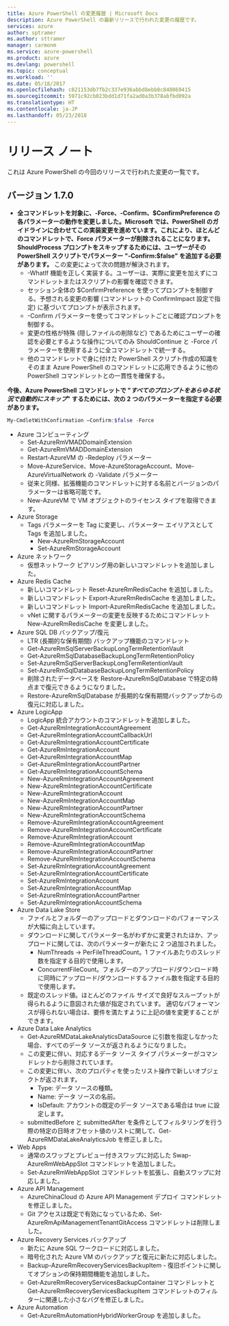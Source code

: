 ```yaml
---
title: Azure PowerShell の変更履歴 | Microsoft Docs
description: Azure PowerShell の最新リリースで行われた変更の履歴です。
services: azure
author: sptramer
ms.author: sttramer
manager: carmonm
ms.service: azure-powershell
ms.product: azure
ms.devlang: powershell
ms.topic: conceptual
ms.workload: ''
ms.date: 05/18/2017
ms.openlocfilehash: c821153db7fb2c337e936abbd8ebb8c848069415
ms.sourcegitcommit: 5971c92cb023bdd1d71fa2ad0a3b378abfbd092a
ms.translationtype: HT
ms.contentlocale: ja-JP
ms.lasthandoff: 05/23/2018
---
```

# <a name="release-notes"></a>リリース ノート

これは Azure PowerShell の今回のリリースで行われた変更の一覧です。

## <a name="version-170"></a>バージョン 1.7.0

* **全コマンドレットを対象に、-Force、-Confirm、$ConfirmPreference の各パラメーターの動作を変更しました。Microsoft では、PowerShell のガイドラインに合わせてこの実装変更を進めています。これにより、ほとんどのコマンドレットで、Force パラメーターが削除されることになります。ShouldProcess プロンプトをスキップするためには、ユーザーがその PowerShell スクリプトでパラメーター "-Confirm:$false" を追加する必要があります。** この変更によって次の問題が解決されます。
  - -WhatIf 機能を正しく実装する。ユーザーは、実際に変更を加えずにコマンドレットまたはスクリプトの影響を確認できます。
  - セッション全体の $ConfirmPreference を使ってプロンプトを制御する。予想される変更の影響 (コマンドレットの ConfirmImpact 設定で指定) に基づいてプロンプトが表示されます。
  - -Confirm パラメーターを使ってコマンドレットごとに確認プロンプトを制御する。
  - 変更の性格が特殊 (隠しファイルの削除など) であるためにユーザーの確認を必要とするような操作についてのみ ShouldContinue と -Force パラメーターを使用するように全コマンドレットで統一する。
  - 他のコマンドレットで身に付けた PowerShell スクリプト作成の知識をそのまま Azure PowerShell のコマンドレットに応用できるように他の PowerShell コマンドレットとの一貫性を確保する。

**今後、Azure PowerShell コマンドレットで "*すべてのプロンプトをあらゆる状況で自動的にスキップ*" するためには、次の 2 つのパラメーターを指定する必要があります。**
```powershell
My-CmdletWithConfirmation –Confirm:$false -Force
```
* Azure コンピューティング
  - Set-AzureRmVMADDomainExtension
  - Get-AzureRmVMADDomainExtension
  - Restart-AzureVM の -Redeploy パラメーター
  - Move-AzureService、Move-AzureStorageAccount、Move-AzureVirtualNetwork の -Validate パラメーター
  - 従来と同様、拡張機能のコマンドレットに対する名前とバージョンのパラメーターは省略可能です。
  - New-AzureVM で VM オブジェクトのライセンス タイプを取得できます。
* Azure Storage
  - Tags パラメーターを Tag に変更し、パラメーター エイリアスとして Tags を追加しました。
    + New-AzureRmStorageAccount
    + Set-AzureRmStorageAccount
* Azure ネットワーク
  - 仮想ネットワーク ピアリング用の新しいコマンドレットを追加しました。
* Azure Redis Cache
  - 新しいコマンドレット Reset-AzureRmRedisCache を追加しました。
  - 新しいコマンドレット Export-AzureRmRedisCache を追加しました。
  - 新しいコマンドレット Import-AzureRmRedisCache を追加しました。
  - vNet に関するパラメーターの変更を反映するためにコマンドレット New-AzureRmRedisCache を変更しました。
* Azure SQL DB バックアップ/復元
  - LTR (長期的な保有期間) バックアップ機能のコマンドレット
  - Get-AzureRmSqlServerBackupLongTermRetentionVault
  - Get-AzureRmSqlDatabaseBackupLongTermRetentionPolicy
  - Set-AzureRmSqlServerBackupLongTermRetentionVault
  - Set-AzureRmSqlDatabaseBackupLongTermRetentionPolicy
  - 削除されたデータベースを Restore-AzureRmSqlDatabase で特定の時点まで復元できるようになりました。
  - Restore-AzureRmSqlDatabase が長期的な保有期間バックアップからの復元に対応しました。
* Azure LogicApp
  - LogicApp 統合アカウントのコマンドレットを追加しました。
  - Get-AzureRmIntegrationAccountAgreement
  - Get-AzureRmIntegrationAccountCallbackUrl
  - Get-AzureRmIntegrationAccountCertificate
  - Get-AzureRmIntegrationAccount
  - Get-AzureRmIntegrationAccountMap
  - Get-AzureRmIntegrationAccountPartner
  - Get-AzureRmIntegrationAccountSchema
  - New-AzureRmIntegrationAccountAgreement
  - New-AzureRmIntegrationAccountCertificate
  - New-AzureRmIntegrationAccount
  - New-AzureRmIntegrationAccountMap
  - New-AzureRmIntegrationAccountPartner
  - New-AzureRmIntegrationAccountSchema
  - Remove-AzureRmIntegrationAccountAgreement
  - Remove-AzureRmIntegrationAccountCertificate
  - Remove-AzureRmIntegrationAccount
  - Remove-AzureRmIntegrationAccountMap
  - Remove-AzureRmIntegrationAccountPartner
  - Remove-AzureRmIntegrationAccountSchema
  - Set-AzureRmIntegrationAccountAgreement
  - Set-AzureRmIntegrationAccountCertificate
  - Set-AzureRmIntegrationAccount
  - Set-AzureRmIntegrationAccountMap
  - Set-AzureRmIntegrationAccountPartner
  - Set-AzureRmIntegrationAccountSchema
* Azure Data Lake Store
  - ファイルとフォルダーのアップロードとダウンロードのパフォーマンスが大幅に向上しています。
  - ダウンロードに関してパラメーター名がわずかに変更されたほか、アップロードに関しては、次のパラメーターが新たに 2 つ追加されました。
    + NumThreads -> PerFileThreadCount。1 ファイルあたりのスレッド数を指定する目的で使用します。
    + ConcurrentFileCount。フォルダーのアップロード/ダウンロード時に同時にアップロード/ダウンロードするファイル数を指定する目的で使用します。
  - 既定のスレッド値。ほとんどのファイル サイズで良好なスループットが得られるように意図された値が指定されています。 適切なパフォーマンスが得られない場合は、要件を満たすように上記の値を変更することができます。
* Azure Data Lake Analytics
  - Get-AzureRMDataLakeAnalyticsDataSource に引数を指定しなかった場合、すべてのデータ ソースが返されるようになりました。
  - この変更に伴い、対応するデータ ソース タイプ パラメーターがコマンドレットから削除されています。
  - この変更に伴い、次のプロパティを使ったリスト操作で新しいオブジェクトが返されます。
    + Type: データ ソースの種類。
    + Name: データ ソースの名前。
    + IsDefault: アカウントの既定のデータ ソースである場合は true に設定します。
  - submittedBefore と submittedAfter を条件としてフィルタリングを行う際の特定の日時オフセット値のリストに関して、Get-AzureRMDataLakeAnalyticsJob を修正しました。
* Web Apps
  - 通常のスワップとプレビュー付きスワップに対応した Swap-AzureRmWebAppSlot コマンドレットを追加しました。
  - Set-AzureRmWebAppSlot コマンドレットを拡張し、自動スワップに対応しました。
* Azure API Management
  - AzureChinaCloud の Azure API Management デプロイ コマンドレットを修正しました。
  - Git アクセスは既定で有効になっているため、Set-AzureRmApiManagementTenantGitAccess コマンドレットは削除しました。
* Azure Recovery Services バックアップ
  - 新たに Azure SQL ワークロードに対応しました。
  - 暗号化された Azure VM のバックアップと復元に新たに対応しました。
  - Backup-AzureRmRecoveryServicesBackupItem - 復旧ポイントに関してオプションの保持期間機能を追加しました。
  - Get-AzureRmRecoveryServicesBackupContainer コマンドレットと Get-AzureRmRecoveryServicesBackupItem コマンドレットのフィルターに関連した小さなバグを修正しました。
* Azure Automation
  - Get-AzureRmAutomationHybridWorkerGroup を追加しました。
